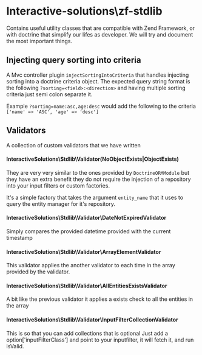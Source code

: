 # Interactive-solutions\zf-stdlib

Contains useful utility classes that are compatible with Zend Framework, or with doctrine
that simplify our lifes as developer. We will try and document the most important things. 


## Injecting query sorting into criteria

A Mvc controller plugin `injectSortingIntoCriteria` that handles injecting sorting into a
doctrine criteria object. The expected query string format is the following `?sorting=<field>:<direction>`
and having multiple sorting criteria just semi colon separate it. 

Example `?sorting=name:asc,age:desc` would add the following to the criteria `['name' => 'ASC', 'age' => 'desc']` 


## Validators
A collection of custom validators that we have written

#### InteractiveSolutions\Stdlib\Validator\(NoObjectExists|ObjectExists)
They are very very similar to the ones provided by `DoctrineORMModule` but they have an extra benefit
they do not require the injection of a repository into your input filters or custom factories. 
 
It's a simple factory that takes the argument `entity_name` that it uses to query the entity manager
for it's repository. 

#### InteractiveSolutions\Stdlib\Validator\DateNotExpiredValidator

Simply compares the provided datetime provided with the current timestamp


#### InteractiveSolutions\Stdlib\Validator\ArrayElementValidator

This validator applies the another validator to each time in the array provided by the validator.

#### InteractiveSolutions\Stdlib\Validator\AllEntitiesExistsValidator

A bit like the previous validator it applies a exists check to all the entities in the array

#### InteractiveSolutions\Stdlib\Validator\InputFilterCollectionValidator

This is so that you can add collections that is optional
Just add a option['inputFilterClass'] and point to your inputfilter, it will fetch it, and run isValid. 
